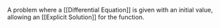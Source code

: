A problem where a [[Differential Equation]] is given with an initial value, allowing an [[Explicit Solution]] for the function.